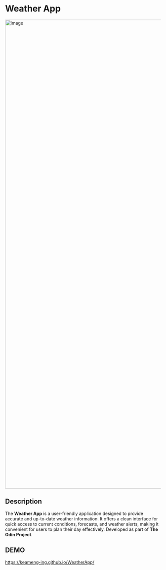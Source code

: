 # Weather App

<img width="1512" alt="image" src="https://github.com/user-attachments/assets/a0dd7aa1-88d2-4ed1-bc27-c0ec8e76b581">


## Description
The **Weather App** is a user-friendly application designed to provide accurate and up-to-date weather information. It offers a clean interface for quick access to current conditions, forecasts, and weather alerts, making it convenient for users to plan their day effectively. Developed as part of **The Odin Project**.

## DEMO
https://keameng-ing.github.io/WeatherApp/




